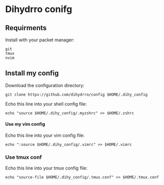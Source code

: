 # Dihydrro conifg

## Requirments

Install with your packet manager:

    git
    tmux
    nvim

## Install my config

Download the configuration directory:

    git clone https://github.com/dihydrro/config $HOME/.dihy_config

Echo this line into your shell config file:

    echo "source $HOME/.dihy_config/.myzshrc" >> $HOME/.zshrc

#### Use my vim config

Echo this line into your vim config file:

    echo ":source $HOME/.dihy_config/.vimrc" >> $HOME/.vimrc

### Use tmux conf

Echo this line into your tmux config file:

    echo "source-file $HOME/.dihy_config/.tmux.conf" >> $HOME/.tmux.conf
